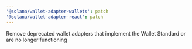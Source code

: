 ```yaml
---
'@solana/wallet-adapter-wallets': patch
'@solana/wallet-adapter-react': patch
---
```


Remove deprecated wallet adapters that implement the Wallet Standard or are no longer functioning
